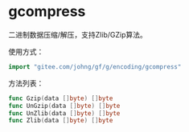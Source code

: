 # gcompress

二进制数据压缩/解压，支持Zlib/GZip算法。

使用方式：
```go
import "gitee.com/johng/gf/g/encoding/gcompress"
```

方法列表：
```go
func Gzip(data []byte) []byte
func UnGzip(data []byte) []byte
func UnZlib(data []byte) []byte
func Zlib(data []byte) []byte
```